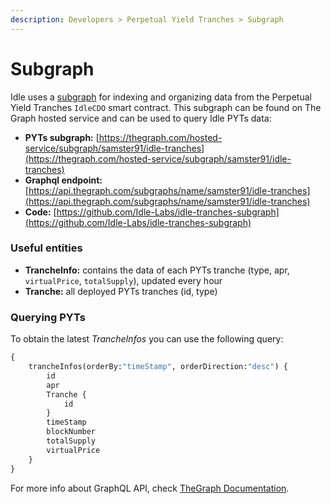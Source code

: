 ```yaml
---
description: Developers > Perpetual Yield Tranches > Subgraph
---
```


# Subgraph

Idle uses a [subgraph](https://thegraph.com/docs/about/introduction#what-the-graph-is) for indexing and organizing data from the Perpetual Yield Tranches `IdleCDO` smart contract. This subgraph can be found on The Graph hosted service and can be used to query Idle PYTs data:

* **PYTs subgraph:** [https://thegraph.com/hosted-service/subgraph/samster91/idle-tranches](https://thegraph.com/hosted-service/subgraph/samster91/idle-tranches)
* **Graphql endpoint:** [https://api.thegraph.com/subgraphs/name/samster91/idle-tranches](https://api.thegraph.com/subgraphs/name/samster91/idle-tranches)
* **Code:** [https://github.com/Idle-Labs/idle-tranches-subgraph](https://github.com/Idle-Labs/idle-tranches-subgraph)

### Useful entities

* **TrancheInfo:** contains the data of each PYTs tranche (type, apr, `virtualPrice`, `totalSupply`), updated every hour
* **Tranche:** all deployed PYTs tranches (id, type)

### Querying PYTs

To obtain the latest _TrancheInfos_ you can use the following query:

```graphql
{ 
    trancheInfos(orderBy:"timeStamp", orderDirection:"desc") { 
        id
        apr
        Tranche { 
            id 
        }
        timeStamp
        blockNumber
        totalSupply
        virtualPrice
    }
}
```

For more info about GraphQL API, check [TheGraph Documentation](https://thegraph.com/docs/en/developer/graphql-api/).
